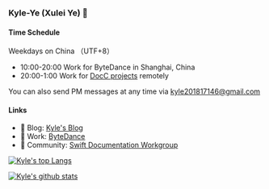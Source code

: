 ### Kyle-Ye (Xulei Ye) 👋

#### Time Schedule

Weekdays on China （UTF+8）
- 10:00-20:00 Work for ByteDance in Shanghai, China
- 20:00-1:00 Work for [DocC projects](https://github.com/apple/swift-docc) remotely

You can also send PM messages at any time via kyle201817146@gmail.com

#### Links
- 📝 Blog: [Kyle's Blog](https://kyleye.top)
- 🔭 Work: [ByteDance](https://www.bytedance.com/en/)
- 🥳 Community: [Swift Documentation Workgroup](https://www.swift.org/documentation-workgroup/)

[![Kyle's top Langs](https://github-readme-stats.vercel.app/api/top-langs/?username=Kyle-Ye&layout=compact)](https://github.com/anuraghazra/github-readme-stats)

[![Kyle's github stats](https://github-readme-stats.vercel.app/api?username=Kyle-Ye&show_icons=true)](https://github.com/anuraghazra/github-readme-stats)
